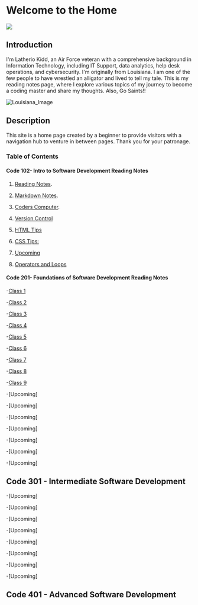 # Welcome to the  Home

![
](Home.jpg)

## Introduction

I'm Latherio Kidd, an Air Force veteran with a comprehensive background in Information Technology, including IT Support,
data analytics, help desk operations, and cybersecurity. I'm originally from Louisiana. I am one of the few people to have wrestled an alligator and lived to tell my tale. This is my reading notes page, where I explore various topics of my journey to become a coding master and share my thoughts. Also, Go Saints!!

![Louisiana_Image](https://github.com/LatherioK0818/reading-notes/assets/80198308/b0de4798-6ebb-4b64-80a3-f92b27dcf924)

## Description

This site is  a home page created by a beginner to provide visitors with a navigation hub to venture in between pages. Thank you for your patronage.

### Table of Contents

#### Code 102- Intro to Software Development Reading Notes

1. [Reading Notes](https://latheriok0818.github.io/reading-notes/).

2. [Markdown Notes](https://latheriok0818.github.io//reading-notes/markdown).

3. [Coders Computer](https://latheriok0818.github.io/reading-notes/coderscomputer).

4. [Version Control](https://latheriok0818.github.io/reading-notes/versionControlTip)

5. [HTML Tips](LatherioK0818.github.io/reading-notes/html)

6. [CSS Tips:](LatherioK0818.github.io/reading-notes/css)

7. [Upcoming]()

8. [Operators and Loops](LatherioK0818.github.io/reading-notes/class8notes)

#### Code 201- Foundations of Software Development Reading Notes

-[Class 1](https://latheriok0818.github.io/reading-notes/class201notes/class01)

-[Class 2](https://latheriok0818.github.io/reading-notes/class201notes/class02)

-[Class 3](https://latheriok0818.github.io/reading-notes/class201notes/class03)

-[Class 4](https://latheriok0818.github.io/reading-notes/class201notes/class04)

-[Class 5](https://latheriok0818.github.io/reading-notes/class201notes/class05)

-[Class 6](https://latheriok0818.github.io/reading-notes/class201notes/class06)

-[Class 7](https://latheriok0818.github.io/reading-notes/class201notes/class07)

-[Class 8](https://latheriok0818.github.io/reading-notes/class201notes/class08)

-[Class 9](https://latheriok0818.github.io/reading-notes/class201notes/class09)

-[Upcoming]

-[Upcoming]

-[Upcoming]

-[Upcoming]

-[Upcoming]

-[Upcoming]

-[Upcoming]

## Code 301 - Intermediate Software Development

 -[Upcoming]

-[Upcoming]

-[Upcoming]

-[Upcoming]

-[Upcoming]

-[Upcoming]

-[Upcoming]

-[Upcoming]

## Code 401 - Advanced Software Development
